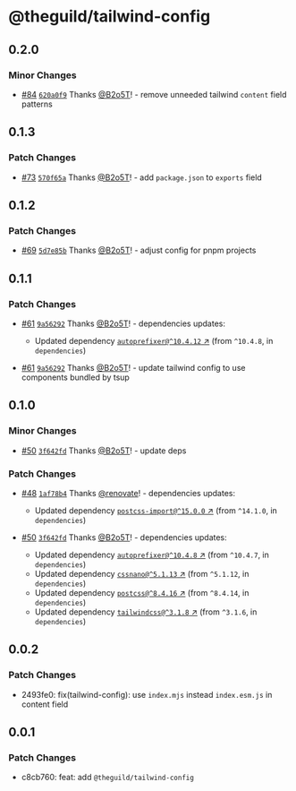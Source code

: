 # @theguild/tailwind-config

## 0.2.0

### Minor Changes

- [#84](https://github.com/the-guild-org/shared-config/pull/84) [`620a0f9`](https://github.com/the-guild-org/shared-config/commit/620a0f9ae8e9559b80269faea0a62a565f0fc327) Thanks [@B2o5T](https://github.com/B2o5T)! - remove unneeded tailwind `content` field patterns

## 0.1.3

### Patch Changes

- [#73](https://github.com/the-guild-org/shared-config/pull/73) [`570f65a`](https://github.com/the-guild-org/shared-config/commit/570f65a26e22049abc1a5a27c7f3ccb5f39d8e7a) Thanks [@B2o5T](https://github.com/B2o5T)! - add `package.json` to `exports` field

## 0.1.2

### Patch Changes

- [#69](https://github.com/the-guild-org/shared-config/pull/69) [`5d7e85b`](https://github.com/the-guild-org/shared-config/commit/5d7e85b11170b20dd658f3410f21628a6d516a10) Thanks [@B2o5T](https://github.com/B2o5T)! - adjust config for pnpm projects

## 0.1.1

### Patch Changes

- [#61](https://github.com/the-guild-org/shared-config/pull/61) [`9a56292`](https://github.com/the-guild-org/shared-config/commit/9a56292605bb0b5042c04659eaf0a49bc52170f8) Thanks [@B2o5T](https://github.com/B2o5T)! - dependencies updates:

  - Updated dependency [`autoprefixer@^10.4.12` ↗︎](https://www.npmjs.com/package/autoprefixer/v/10.4.12) (from `^10.4.8`, in `dependencies`)

- [#61](https://github.com/the-guild-org/shared-config/pull/61) [`9a56292`](https://github.com/the-guild-org/shared-config/commit/9a56292605bb0b5042c04659eaf0a49bc52170f8) Thanks [@B2o5T](https://github.com/B2o5T)! - update tailwind config to use components bundled by tsup

## 0.1.0

### Minor Changes

- [#50](https://github.com/the-guild-org/shared-config/pull/50) [`3f642fd`](https://github.com/the-guild-org/shared-config/commit/3f642fd029f946fe3013066b6c1545507ffbeba5) Thanks [@B2o5T](https://github.com/B2o5T)! - update deps

### Patch Changes

- [#48](https://github.com/the-guild-org/shared-config/pull/48) [`1af78b4`](https://github.com/the-guild-org/shared-config/commit/1af78b4f36f20bcaf197add39f5e63761fdf0851) Thanks [@renovate](https://github.com/apps/renovate)! - dependencies updates:

  - Updated dependency [`postcss-import@^15.0.0` ↗︎](https://www.npmjs.com/package/postcss-import/v/null) (from `^14.1.0`, in `dependencies`)

- [#50](https://github.com/the-guild-org/shared-config/pull/50) [`3f642fd`](https://github.com/the-guild-org/shared-config/commit/3f642fd029f946fe3013066b6c1545507ffbeba5) Thanks [@B2o5T](https://github.com/B2o5T)! - dependencies updates:

  - Updated dependency [`autoprefixer@^10.4.8` ↗︎](https://www.npmjs.com/package/autoprefixer/v/null) (from `^10.4.7`, in `dependencies`)
  - Updated dependency [`cssnano@^5.1.13` ↗︎](https://www.npmjs.com/package/cssnano/v/null) (from `^5.1.12`, in `dependencies`)
  - Updated dependency [`postcss@^8.4.16` ↗︎](https://www.npmjs.com/package/postcss/v/null) (from `^8.4.14`, in `dependencies`)
  - Updated dependency [`tailwindcss@^3.1.8` ↗︎](https://www.npmjs.com/package/tailwindcss/v/null) (from `^3.1.6`, in `dependencies`)

## 0.0.2

### Patch Changes

- 2493fe0: fix(tailwind-config): use `index.mjs` instead `index.esm.js` in content field

## 0.0.1

### Patch Changes

- c8cb760: feat: add `@theguild/tailwind-config`
